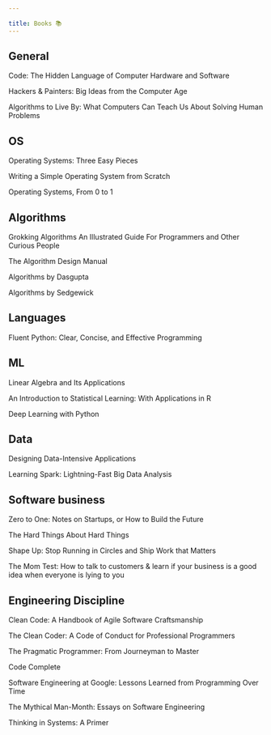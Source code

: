 ```yaml
---
 
title: Books 📚
---
```



## General 

Code: The Hidden Language of Computer Hardware and Software

Hackers & Painters: Big Ideas from the Computer Age

Algorithms to Live By: What Computers Can Teach Us About Solving Human Problems

## OS 

Operating Systems: Three Easy Pieces

Writing a Simple Operating System from Scratch

Operating Systems, From 0 to 1 

## Algorithms

Grokking Algorithms An Illustrated Guide For Programmers and Other Curious People

The Algorithm Design Manual

Algorithms by Dasgupta 

Algorithms by Sedgewick 

## Languages

Fluent Python: Clear, Concise, and Effective Programming

## ML 

Linear Algebra and Its Applications

An Introduction to Statistical Learning: With Applications in R

Deep Learning with Python

## Data

Designing Data-Intensive Applications

Learning Spark: Lightning-Fast Big Data Analysis

## Software business

Zero to One: Notes on Startups, or How to Build the Future

The Hard Things About Hard Things 

Shape Up: Stop Running in Circles and Ship Work that Matters

The Mom Test: How to talk to customers & learn if your business is a good idea when everyone is lying to you


## Engineering Discipline  

Clean Code: A Handbook of Agile Software Craftsmanship

The Clean Coder: A Code of Conduct for Professional Programmers

The Pragmatic Programmer: From Journeyman to Master

Code Complete

Software Engineering at Google: Lessons Learned from Programming Over Time

The Mythical Man-Month: Essays on Software Engineering

Thinking in Systems: A Primer




